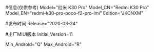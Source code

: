 #信息(仅供参考)
Model="红米 K30 Pro"
Model_CN="Redmi K30 Pro"
Model_EN="redmi-k30-pro-poco-f2-pro-lmi"
Edition="JKCNXM"

#发布时间
Release="2020-03-24"

#出厂MIUI版本
Initial_Version=11

Min_Android="Q"
Max_Android="R"
